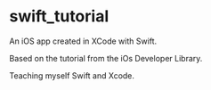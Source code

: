 # swift_tutorial

An iOS app created in XCode with Swift.

Based on the tutorial from the iOs Developer Library.

Teaching myself Swift and Xcode.
